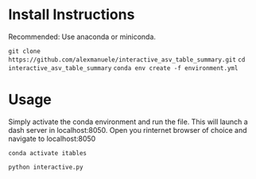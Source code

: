 # Install Instructions

Recommended: Use anaconda or miniconda. 

`git clone https://github.com/alexmanuele/interactive_asv_table_summary.git`
`cd interactive_asv_table_summary`
`conda env create -f environment.yml`

# Usage

Simply activate the conda environment and run the file. 
This will launch a dash server in localhost:8050. Open you rinternet browser of choice and navigate to localhost:8050

`conda activate itables`

`python interactive.py`
